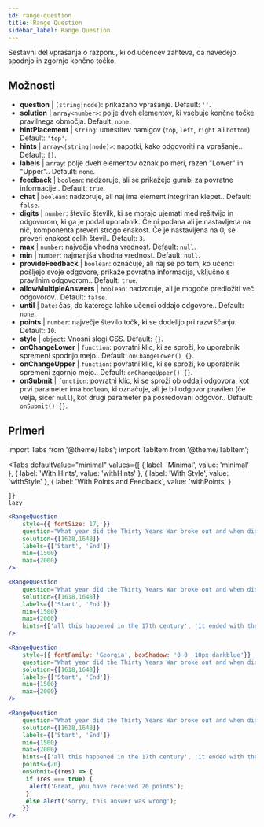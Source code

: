```yaml
---
id: range-question
title: Range Question
sidebar_label: Range Question
---
```


Sestavni del vprašanja o razponu, ki od učencev zahteva, da navedejo spodnjo in zgornjo končno točko.

## Možnosti

* __question__ | `(string|node)`: prikazano vprašanje. Default: `''`.
* __solution__ | `array<number>`: polje dveh elementov, ki vsebuje končne točke pravilnega območja. Default: `none`.
* __hintPlacement__ | `string`: umestitev namigov (`top`, `left`, `right` ali `bottom`). Default: `'top'`.
* __hints__ | `array<(string|node)>`: napotki, kako odgovoriti na vprašanje.. Default: `[]`.
* __labels__ | `array`: polje dveh elementov oznak po meri, razen "Lower" in "Upper".. Default: `none`.
* __feedback__ | `boolean`: nadzoruje, ali se prikažejo gumbi za povratne informacije.. Default: `true`.
* __chat__ | `boolean`: nadzoruje, ali naj ima element integriran klepet.. Default: `false`.
* __digits__ | `number`: število številk, ki se morajo ujemati med rešitvijo in odgovorom, ki ga je podal uporabnik. Če ni podana ali je nastavljena na nič, komponenta preveri strogo enakost. Če je nastavljena na 0, se preveri enakost celih števil.. Default: `3`.
* __max__ | `number`: največja vhodna vrednost. Default: `null`.
* __min__ | `number`: najmanjša vhodna vrednost. Default: `null`.
* __provideFeedback__ | `boolean`: označuje, ali naj se po tem, ko učenci pošljejo svoje odgovore, prikaže povratna informacija, vključno s pravilnim odgovorom.. Default: `true`.
* __allowMultipleAnswers__ | `boolean`: nadzoruje, ali je mogoče predložiti več odgovorov.. Default: `false`.
* __until__ | `Date`: čas, do katerega lahko učenci oddajo odgovore.. Default: `none`.
* __points__ | `number`: največje število točk, ki se dodelijo pri razvrščanju. Default: `10`.
* __style__ | `object`: Vnosni slogi CSS. Default: `{}`.
* __onChangeLower__ | `function`: povratni klic, ki se sproži, ko uporabnik spremeni spodnjo mejo.. Default: `onChangeLower() {}`.
* __onChangeUpper__ | `function`: povratni klic, ki se sproži, ko uporabnik spremeni zgornjo mejo.. Default: `onChangeUpper() {}`.
* __onSubmit__ | `function`: povratni klic, ki se sproži ob oddaji odgovora; kot prvi parameter ima `boolean`, ki označuje, ali je bil odgovor pravilen (če velja, sicer `null`), kot drugi parameter pa posredovani odgovor.. Default: `onSubmit() {}`.


## Primeri

import Tabs from '@theme/Tabs';
import TabItem from '@theme/TabItem';

<Tabs
    defaultValue="minimal"
    values={[
        { label: 'Minimal', value: 'minimal' },
        { label: 'With Hints', value: 'withHints' },
        { label: 'With Style', value: 'withStyle' },
        { label: 'With Points and Feedback', value: 'withPoints' }
        
    ]}
    lazy
>

<TabItem value="minimal">

```jsx live
<RangeQuestion
    style={{ fontSize: 17, }}
    question="What year did the Thirty Years War broke out and when did it?"
    solution={[1618,1648]}
    labels={['Start', 'End']}
    min={1500}
    max={2000}
/>
```

</TabItem>

<TabItem value="withHints">

```jsx live
<RangeQuestion
    question="What year did the Thirty Years War broke out and when did it?"
    solution={[1618,1648]}
    labels={['Start', 'End']}
    min={1500}
    max={2000}
    hints={['all this happened in the 17th century', 'it ended with the Peace of Westphalia in 1648']}
/>
```

</TabItem>

<TabItem value="withStyle">

```jsx live
<RangeQuestion
    style={{ fontFamily: 'Georgia', boxShadow: '0 0  10px darkblue'}}
    question="What year did the Thirty Years War broke out and when did it?"
    solution={[1618,1648]}
    labels={['Start', 'End']}
    min={1500}
    max={2000}
/>
```

</TabItem>

<TabItem value="withPoints">

```jsx live
<RangeQuestion
    question="What year did the Thirty Years War broke out and when did it?"
    solution={[1618,1648]}
    labels={['Start', 'End']}
    min={1500}
    max={2000}
    hints={['all this happened in the 17th century', 'it ended with the Peace of Westphalia in 1648']}
    points={20}
    onSubmit={(res) => {
     if (res === true) {
      alert('Great, you have received 20 points');
     }
     else alert('sorry, this answer was wrong');
    }}
/>
```

</TabItem>

</Tabs>
